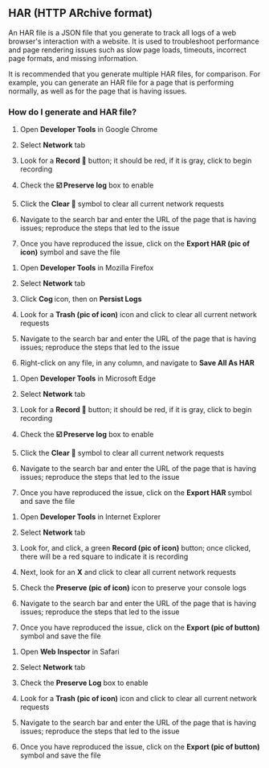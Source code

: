 ## HAR (HTTP ARchive format)

An HAR file is a JSON file that you generate to track all logs of a web browser's interaction with a website. It is used to troubleshoot performance and page rendering issues such as slow page loads, timeouts, incorrect page formats, and missing information.

It is recommended that you generate multiple HAR files, for comparison. For example, you can generate an HAR file for a page that is performing normally, as well as for the page that is having issues.

### How do I generate and HAR file?

<TabList>

<Tab title="Chrome" id="chrome" active={true}>

1. Open **Developer Tools** in Google Chrome

1. Select **Network** tab

1. Look for a **Record 🔴** button; it should be red, if it is gray, click to begin recording

1. Check the **☑️ Preserve log** box to enable

1. Click the **Clear 🚫** symbol to clear all current network requests

1. Navigate to the search bar and enter the URL of the page that is having issues; reproduce the steps that led to the issue

1. Once you have reproduced the issue, click on the **Export HAR (pic of icon)** symbol and save the file

</Tab>

<Tab title="Firefox" id="firefox">

1. Open **Developer Tools** in Mozilla Firefox

1. Select **Network** tab

1. Click **Cog <i class="fa fa-gear"></i>** icon, then on **Persist Logs**

1. Look for a **Trash (pic of icon)** icon and click to clear all current network requests

1. Navigate to the search bar and enter the URL of the page that is having issues; reproduce the steps that led to the issue

1. Right-click on any file, in any column, and navigate to **Save All As HAR**

</Tab>

<Tab title="Edge" id="edge">

1. Open **Developer Tools** in Microsoft Edge

1. Select **Network** tab

1. Look for a **Record 🔴** button; it should be red, if it is gray, click to begin recording

1. Check the **☑️ Preserve log** box to enable

1. Click the **Clear 🚫** symbol to clear all current network requests

1. Navigate to the search bar and enter the URL of the page that is having issues; reproduce the steps that led to the issue

1. Once you have reproduced the issue, click on the **Export HAR <i class="fas fa-download"></i>** symbol and save the file

</Tab>

<Tab title="Explorer" id="explorer">

1. Open **Developer Tools** in Internet Explorer

1. Select **Network** tab

1. Look for, and click, a green **Record (pic of icon)** button; once clicked, there will be a red square to indicate it is recording

1. Next, look for an **X** and click to clear all current network requests

1. Check the **Preserve (pic of icon)** icon to preserve your console logs

1. Navigate to the search bar and enter the URL of the page that is having issues; reproduce the steps that led to the issue

1. Once you have reproduced the issue, click on the **Export (pic of button)** symbol and save the file

</Tab>

<Tab title="Safari" id="safari">

1. Open **Web Inspector** in Safari

1. Select **Network** tab

1. Check the **Preserve Log** box to enable

1. Look for a **Trash (pic of icon)** icon and click to clear all current network requests

1. Navigate to the search bar and enter the URL of the page that is having issues; reproduce the steps that led to the issue

1. Once you have reproduced the issue, click on the **Export (pic of button)** symbol and save the file

</Tab>

</TabList>

